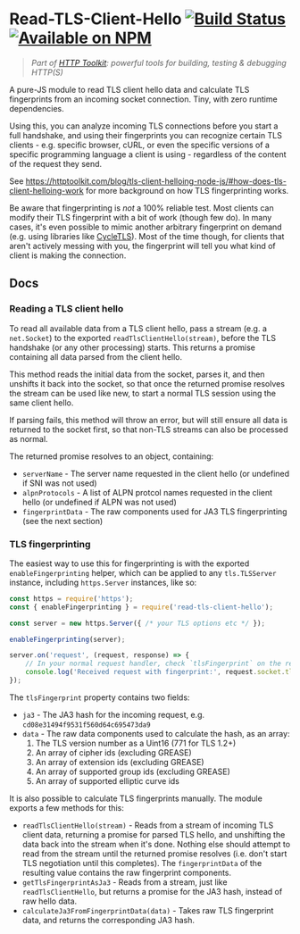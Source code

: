# Read-TLS-Client-Hello [![Build Status](https://github.com/httptoolkit/read-tls-client-hello/workflows/CI/badge.svg)](https://github.com/httptoolkit/read-tls-client-hello/actions) [![Available on NPM](https://img.shields.io/npm/v/read-tls-client-hello.svg)](https://npmjs.com/package/read-tls-client-hello)

> _Part of [HTTP Toolkit](https://httptoolkit.tech): powerful tools for building, testing & debugging HTTP(S)_

A pure-JS module to read TLS client hello data and calculate TLS fingerprints from an incoming socket connection. Tiny, with zero runtime dependencies.

Using this, you can analyze incoming TLS connections before you start a full handshake, and using their fingerprints you can recognize certain TLS clients - e.g. specific browser, cURL, or even the specific versions of a specific programming language a client is using - regardless of the content of the request they send.

See https://httptoolkit.com/blog/tls-client-helloing-node-js/#how-does-tls-client-helloing-work for more background on how TLS fingerprinting works.

Be aware that fingerprinting is _not_ a 100% reliable test. Most clients can modify their TLS fingerprint with a bit of work (though few do). In many cases, it's even possible to mimic another arbitrary fingerprint on demand (e.g. using libraries like [CycleTLS](https://www.npmjs.com/package/cycletls)). Most of the time though, for clients that aren't actively messing with you, the fingerprint will tell you what kind of client is making the connection.

## Docs

### Reading a TLS client hello

To read all available data from a TLS client hello, pass a stream (e.g. a `net.Socket`) to the exported `readTlsClientHello(stream)`, before the TLS handshake (or any other processing) starts. This returns a promise containing all data parsed from the client hello.

This method reads the initial data from the socket, parses it, and then unshifts it back into the socket, so that once the returned promise resolves the stream can be used like new, to start a normal TLS session using the same client hello.

If parsing fails, this method will throw an error, but will still ensure all data is returned to the socket first, so that non-TLS streams can also be processed as normal.

The returned promise resolves to an object, containing:

* `serverName` - The server name requested in the client hello (or undefined if SNI was not used)
* `alpnProtocols` - A list of ALPN protcol names requested in the client hello (or undefined if ALPN was not used)
* `fingerprintData` - The raw components used for JA3 TLS fingerprinting (see the next section)

### TLS fingerprinting

The easiest way to use this for fingerprinting is with the exported `enableFingerprinting` helper, which can be applied to any `tls.TLSServer` instance, including `https.Server` instances, like so:

```javascript
const https = require('https');
const { enableFingerprinting } = require('read-tls-client-hello');

const server = new https.Server({ /* your TLS options etc */ });

enableFingerprinting(server);

server.on('request', (request, response) => {
    // In your normal request handler, check `tlsFingerprint` on the request's socket:
    console.log('Received request with fingerprint:', request.socket.tlsFingerprint);
});
```

The `tlsFingerprint` property contains two fields:

* `ja3` - The JA3 hash for the incoming request, e.g. `cd08e31494f9531f560d64c695473da9`
* `data` - The raw data components used to calculate the hash, as an array:
    1. The TLS version number as a Uint16 (771 for TLS 1.2+)
    2. An array of cipher ids (excluding GREASE)
    3. An array of extension ids (excluding GREASE)
    4. An array of supported group ids (excluding GREASE)
    5. An array of supported elliptic curve ids

It is also possible to calculate TLS fingerprints manually. The module exports a few methods for this:

* `readTlsClientHello(stream)` - Reads from a stream of incoming TLS client data, returning a promise for parsed TLS hello, and unshifting the data back into the stream when it's done. Nothing else should attempt to read from the stream until the returned promise resolves (i.e. don't start TLS negotiation until this completes). The `fingerprintData` of the resulting value contains the raw fingerprint components.
* `getTlsFingerprintAsJa3` - Reads from a stream, just like `readTlsClientHello`, but returns a promise for the JA3 hash, instead of raw hello data.
* `calculateJa3FromFingerprintData(data)` - Takes raw TLS fingerprint data, and returns the corresponding JA3 hash.